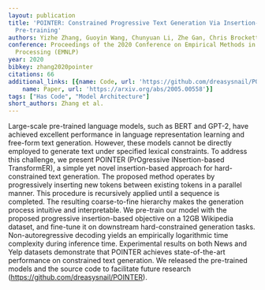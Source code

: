 ```yaml
---
layout: publication
title: 'POINTER: Constrained Progressive Text Generation Via Insertion-based Generative
  Pre-training'
authors: Yizhe Zhang, Guoyin Wang, Chunyuan Li, Zhe Gan, Chris Brockett, Bill Dolan
conference: Proceedings of the 2020 Conference on Empirical Methods in Natural Language
  Processing (EMNLP)
year: 2020
bibkey: zhang2020pointer
citations: 66
additional_links: [{name: Code, url: 'https://github.com/dreasysnail/POINTER)'}, {
    name: Paper, url: 'https://arxiv.org/abs/2005.00558'}]
tags: ["Has Code", "Model Architecture"]
short_authors: Zhang et al.
---
```

Large-scale pre-trained language models, such as BERT and GPT-2, have
achieved excellent performance in language representation learning and
free-form text generation. However, these models cannot be directly employed to
generate text under specified lexical constraints. To address this challenge,
we present POINTER (PrOgressive INsertion-based TransformER), a simple yet
novel insertion-based approach for hard-constrained text generation. The
proposed method operates by progressively inserting new tokens between existing
tokens in a parallel manner. This procedure is recursively applied until a
sequence is completed. The resulting coarse-to-fine hierarchy makes the
generation process intuitive and interpretable. We pre-train our model with the
proposed progressive insertion-based objective on a 12GB Wikipedia dataset, and
fine-tune it on downstream hard-constrained generation tasks.
Non-autoregressive decoding yields an empirically logarithmic time complexity
during inference time. Experimental results on both News and Yelp datasets
demonstrate that POINTER achieves state-of-the-art performance on constrained
text generation. We released the pre-trained models and the source code to
facilitate future research (https://github.com/dreasysnail/POINTER).